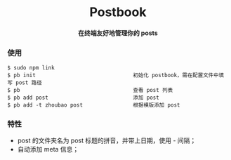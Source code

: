 <h1 align="center">
Postbook
</h1>

<h4 align="center">
在终端友好地管理你的 posts
</h4>

### 使用

```
$ sudo npm link
$ pb init                               初始化 postbook，需在配置文件中填写 post 路径
$ pb                                    查看 post 列表
$ pb add post                           添加 post
$ pb add -t zhoubao post                根据模版添加 post
```

### 特性

- post 的文件夹名为 post 标题的拼音，并带上日期，使用 - 间隔；
- 自动添加 meta 信息；
